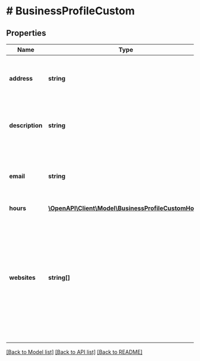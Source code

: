 # # BusinessProfileCustom

## Properties

Name | Type | Description | Notes
------------ | ------------- | ------------- | -------------
**address** | **string** | Address of the business Maximum of 256 characters | [optional]
**description** | **string** | Description of the business Maximum of 256 characters | [optional]
**email** | **string** | Email address to contact the business Maximum of 128 characters | [optional]
**hours** | [**\OpenAPI\Client\Model\BusinessProfileCustomHours**](BusinessProfileCustomHours.md) |  | [optional]
**websites** | **string[]** | URLs associated with business (e.g., website, Facebook page, Instagram) Maximum of 2 websites with a maximum of 256 characters each | [optional]

[[Back to Model list]](../../README.md#models) [[Back to API list]](../../README.md#endpoints) [[Back to README]](../../README.md)
